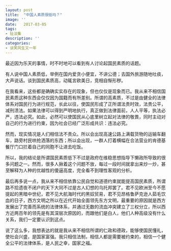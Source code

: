 ```yaml
---
layout: post
title:  "中国人素质很低吗？"
image: ''
date:   2017-03-05
tags:
- 扯淡集
description: ''
categories:
- 谈笑风生又一年 
---
```

最近因为乐天的事情，时不时地可以看到有人讨论起国民素质的话题。﻿

有人说中国人素质低，举例在国内爱贪小便宜，不讲公德；去国外旅游随地吐痰，大声说话。谈到国民素质高，动辄言欧美日，竞相自惭形秽。﻿

在我看来，这些都是确确实实存在的现象，但也仅仅是现象而已。我从来不相信国民素质这种东西会仅仅因为国籍而有所差别。所谓的高素质，不过是由健全的法律体系对国民行为进行规范，长此以往，使国民形成了正所谓法贵时效，法贵公平，减刑溃法。如果法律可以得到严明地执行，真正做到法律面前，人人平等，执法必严，违法必究。如此，必然可以使国民从心底里树立起对法律的敬畏，同时主动对自己的行为进行约束，因为社会已经广泛形成共识：违法必究。﻿

然而，现实情况是人们相信法不责众。所以会出现高速公路上满载货物的运输车翻车，路旁村民哄抢洒落的东西；所以会出现，一群人打着横幅在合法营业的肯德基餐厅门口拦着自己的同胞不让进去吃饭。﻿

所以，我的结论是所谓国民素质低下不过是政府在维稳思想指导下懒政所导致的很多问题之一。然而，很多人揪着这个问题不放，每过一段时间就拿出来炒一炒，甚至解释为人种的优越性的傻逼高度，完全看不到理性客观的分析。﻿

最后再多说一点，我从来不相信依靠公民自觉和道德约束就能提高国民素质，所谓路不拾遗夜不闭户的天下大同不过是古人幻想的乌托邦罢了。君不见欧洲至今不愿提起的黑暗中世纪，君不见大航海时代的黑奴贸易，君不见昂格鲁萨克逊人茹毛饮血的日子，西方文明之所以在近代开始全面领先东方文明，最重要的原因就是西方发展出了完善而系统的法律体系，并通过无数的流血冲突建立了三权分立，所以西方近两百年的领先是有其深层次原因的，而跟他们是白人，他们人种高级没有什么关系，我们一定要认识到这点。﻿

说了这么多，我想表达的就是我从来不相信所谓的仁政和德政，能够使国民懂礼，使社会兴盛，是国家富强。我只相信法制，相信人都是需要被约束的，相信一个健全公平的法律体系，是人民之幸，国家之福。





